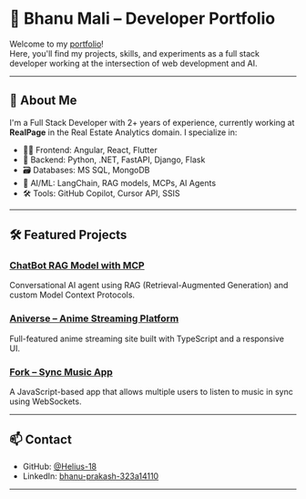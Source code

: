 # 💼 Bhanu Mali – Developer Portfolio

Welcome to my [portfolio](https://helius-18.github.io)!  
Here, you'll find my projects, skills, and experiments as a full stack developer working at the intersection of web development and AI.

---

## 🚀 About Me

I'm a Full Stack Developer with 2+ years of experience, currently working at **RealPage** in the Real Estate Analytics domain. I specialize in:

- 🧑‍💻 Frontend: Angular, React, Flutter  
- 🧠 Backend: Python, .NET, FastAPI, Django, Flask  
- 🗃️ Databases: MS SQL, MongoDB  
- 🤖 AI/ML: LangChain, RAG models, MCPs, AI Agents  
- 🛠 Tools: GitHub Copilot, Cursor API, SSIS

---

## 🛠 Featured Projects

### [ChatBot RAG Model with MCP](https://github.com/Helius-18/ChatBot-RAG-MCP)  
Conversational AI agent using RAG (Retrieval-Augmented Generation) and custom Model Context Protocols.

### [Aniverse – Anime Streaming Platform](https://github.com/Helius-18/aniverse)  
Full-featured anime streaming site built with TypeScript and a responsive UI.

### [Fork – Sync Music App](https://github.com/Helius-18/fork)  
A JavaScript-based app that allows multiple users to listen to music in sync using WebSockets.

---

## 📫 Contact

- GitHub: [@Helius-18](https://github.com/Helius-18)  
- LinkedIn: [bhanu-prakash-323a14110](https://www.linkedin.com/in/bhanu-prakash-323a14110/)

---
